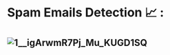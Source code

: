 # Spam Emails Detection 📈 :
## ![1__igArwmR7Pj_Mu_KUGD1SQ](https://github.com/user-attachments/assets/a37f172f-bf10-4e93-889e-221d024fc0b8)


